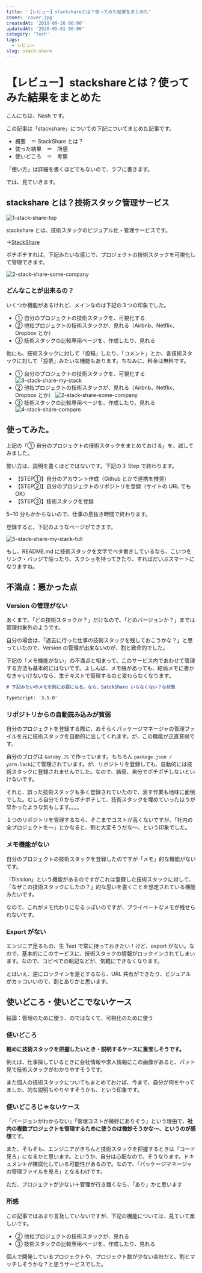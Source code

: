 ```yaml
---
title: '【レビュー】stackshareとは？使ってみた結果をまとめた'
cover: 'cover.jpg'
createdAt: '2019-09-26 00:00'
updatedAt: '2020-05-01 00:00'
category: 'Tech'
tags:
  - レビュー
slug: stack-share
---
```


# 【レビュー】stackshareとは？使ってみた結果をまとめた

こんにちは、Nash です。

この記事は「stackshare」についての下記についてまとめた記事です。

- 概要　＝ StackShare とは？
- 使った結果　＝　所感
- 使いどころ　＝　考察

「使い方」は詳細を書くほどでもないので、ラフに書きます。

では、見ていきます。

## stackshare とは？技術スタック管理サービス

![1-stack-share-top](1.jpg)

stackshare とは、技術スタックのビジュアル化・管理サービスです。

→[StackShare](https://stackshare.io)

ポチポチすれば、下記みたいな感じで、プロジェクトの技術スタックを可視化して管理できます。

![2-stack-share-some-company](2.jpg)

### どんなことが出来るの？

いくつか機能があるけれど、メインなのは下記の３つの印象でした。

- ① 自分のプロジェクトの技術スタックを、可視化する
- ② 他社プロジェクトの技術スタックが、見れる（Airbnb、Netflix、Dropbox とか）
- ③ 技術スタックの比較専用ページを、作成したり、見れる

他にも、技術スタックに対して「投稿」したり、「コメント」とか、各技術スタックに対して「投票」みたいな機能もあります。ちなみに、料金は無料です。

- ① 自分のプロジェクトの技術スタックを、可視化する
  ![3-stack-share-my-stack](3.jpg)
- ② 他社プロジェクトの技術スタックが、見れる（Airbnb、Netflix、Dropbox とか）
  ![2-stack-share-some-company](2.jpg)
- ③ 技術スタックの比較専用ページを、作成したり、見れる
  ![4-stack-share-compare](4.jpg)

## 使ってみた。

上記の「① 自分のプロジェクトの技術スタックをまとめておける」を、試してみました。

使い方は、説明を書くほどではないです。下記の３ Step で終わります。

- 【STEP①】自分のアカウント作成（Github とかで連携を推奨）
- 【STEP②】自分のプロジェクトのリポジトリを登録（サイトの URL でも OK）
- 【STEP③】技術スタックを登録

5~10 分もかからないので、仕事の息抜き時間で終わります。

登録すると、下記のようなページができます。

![5-stack-share-my-stack-full](5.jpg)

もし、README.md に技術スタックを文字でベタ書きしているなら、こいつをリンク・バッジで貼ったり、スクショを持ってきたり、すればだいぶスマートになりますね。

## 不満点：悪かった点

### Version の管理がない

あくまで、「どの技術スタックか？」だけなので、「どのバージョンか？」までは管理対象外のようです。

自分の場合は、「過去に行った仕事の技術スタックを残しておこうかな？」と思っていたので、Version の管理が出来ないのが、割と致命的でした。

下記の「メモ機能がない」の不満点と相まって、このサービス内であわせて管理する方法も基本的にはないです。よしんば、メモ帳があっても、結局メモに書かなきゃいけないなら、生テキストで管理するのと変わらなくなります。

```markdown
# 下記みたいのメモを別に必要になる。なら、SatckShare いらなくない？な状態

TypeScript: '3.5.0'
```

### リポジトリからの自動読み込みが貧弱

自分のプロジェクトを登録する際に、おそらくパッケージマネージャの管理ファイルを元に技術スタックを自動的に出してくれます。が、この機能が正直貧弱です。

自分のブログは `Gatsby.JS` で作っています。もちろん `package.json / yarn.lock`にて管理されています。が、リポジトリを登録しても、自動的には技術スタックに登録されませんでした。なので、結局、自分でポチポチしないといけないです。

それと、誤った技術スタックも多く登録されていたので、消す作業も地味に面倒でした。むしろ自分で０からポチポチして、技術スタックを埋めていったほうが早かったような気もします。。。。

１つのリポジトリを管理するなら、そこまでコストが高くないですが、「社内の全プロジェクトを〜」とかなると、割と大変そうだな〜、という印象でした。

### メモ機能がない

自分のプロジェクトの技術スタックを登録したのですが「メモ」的な機能がないです。

「Disicion」という機能があるのですがこれは登録した技術スタックに対して、「なぜこの技術スタックにしたの？」的な思いを書くことを想定されている機能みたいです。

なので、これがメモ代わりになるっぽいのですが、プライベートなメモが残せられないです。

### Export がない

エンジニア足るもの、生 Text で常に持っておきたい！けど、export がない。なので、基本的にこのサービスに、技術スタックの情報がロックインされてしまいます。なので、コピペでの転記などが、気軽にできなくなります。

とはいえ、逆にロックインを是とするなら、URL 共有ができたり、ビジュアルがカッコいいので、割とありかと思います。

## 使いどころ・使いどこでないケース

結論：管理のために使う、のではなくて、可視化のために使う

### 使いどころ

**軽めに技術スタックを把握したいとき・説明するケースに重宝しそうです。**

例えば、仕事探しているときに会社情報や求人情報にこの画像があると、パット見で技術スタックがわかりやすそうです。

また個人の技術スタックについてもまとめておけば、今まで、自分が何をやってました、的な説明もやりやすそうかも、という印象です。

### 使いどころじゃないケース

「バージョンがわからない」「管理コストが微妙にありそう」という理由で、**社内の複数プロジェクトを管理するために使うのは微妙そうかな〜、というのが感想**です。

また、そもそも、エンジニアがきちんと技術スタックを把握するときは「コード見ろ」になるかと思います。というか、自分は心配なので、そうなります。ドキュメントが陳腐化している可能性があるので。なので、「パッケージマネージャの管理ファイルを見ろ」となるわけです。

ただ、プロジェクトが少ない＋管理が行き届くなら、「あり」かと思います

### 所感

この記事ではあまり言及していないですが、下記の機能については、見ていて楽しいです。

- ② 他社プロジェクトの技術スタックが、見れる
- ③ 技術スタックの比較専用ページを、作成したり、見れる

個人で開発しているプロジェクトや、プロジェクト数が少ない会社だと、割とマッチしそうかな？と思うサービスでした。
